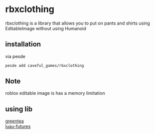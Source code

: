 # rbxclothing
rbxclothing is a library that allows you to put on pants and shirts using EditableImage without using Humanoid


## installation
via pesde
```sh
pesde add caveful_games/rbxclothing
```


## Note
roblox editable image is has a memory limitation


## using lib
[greentea](https://github.com/Corecii/GreenTea) <br>
[luau-futures](https://github.com/YetAnotherClown/luau-futures)